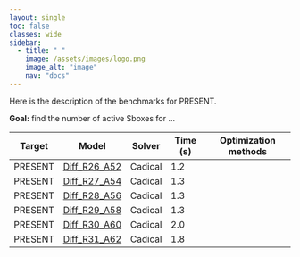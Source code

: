 ```yaml
---
layout: single
toc: false
classes: wide
sidebar:  
  - title: " "
    image: /assets/images/logo.png
    image_alt: "image"
    nav: "docs"
---
```


Here is the description of the benchmarks for PRESENT. 

**Goal:** find the number of active Sboxes for ... 

| Target | Model    | Solver  | Time (s)   | Optimization methods |
| --------| -------- | ------- |------- | ------- |
| PRESENT   | [Diff_R26_A52](../models/PRESENT/Problem-Round26-Active52.cnf)  | Cadical  | 1.2  |    | 
| PRESENT   | [Diff_R27_A54](../models/PRESENT/Problem-Round27-Active54.cnf)  | Cadical  | 1.3  |    | 
| PRESENT   | [Diff_R28_A56](../models/PRESENT/Problem-Round28-Active56.cnf)  | Cadical  | 1.3  |    | 
| PRESENT   | [Diff_R29_A58](../models/PRESENT/Problem-Round29-Active58.cnf)  | Cadical  | 1.3  |    | 
| PRESENT   | [Diff_R30_A60](../models/PRESENT/Problem-Round30-Active60.cnf)  | Cadical  | 2.0  |    | 
| PRESENT   | [Diff_R31_A62](../models/PRESENT/Problem-Round31-Active62.cnf)  | Cadical  | 1.8  |    |
